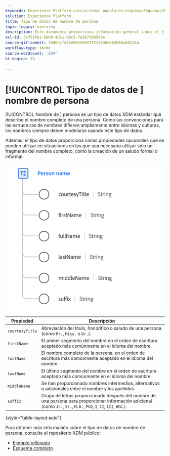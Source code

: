 ```yaml
---
keywords: Experience Platform;inicio;temas populares;esquema;Esquema;XDM;campos;esquemas;Esquemas;nombre completo;xdm:nombreCompleto;nombrePersona;nombre;tipoDeDatos;tipoDeDatos;TipoDeDatos;
solution: Experience Platform
title: Tipo de datos de nombre de persona
topic-legacy: overview
description: Este documento proporciona información general sobre el tipo de datos XDM Nombre de persona .
exl-id: 5cf55fb1-b6b0-4d1c-93c3-7e2b7766599e
source-git-commit: 39d04cf482e862569277211d465bb2060a49224a
workflow-type: tm+mt
source-wordcount: '254'
ht-degree: 1%

---
```


# [!UICONTROL Tipo de datos de ] nombre de persona

[!UICONTROL Nombre de ] persona es un tipo de datos XDM estándar que describe el nombre completo de una persona. Como las convenciones para las estructuras de nombres difieren ampliamente entre idiomas y culturas, los nombres siempre deben modelarse usando este tipo de datos.

Además, el tipo de datos proporciona varias propiedades opcionales que se pueden utilizar en situaciones en las que sea necesario utilizar solo un fragmento del nombre completo, como la creación de un saludo formal o informal.

<img src="../images/data-types/person-name.png" width="500" /><br />

| Propiedad | Descripción |
| --- | --- |
| `courtesyTitle` | Abreviación del título, honorífico o saludo de una persona (como `Mr.`, `Miss.` o `Dr.`). |
| `firstName` | El primer segmento del nombre en el orden de escritura aceptado más comúnmente en el idioma del nombre. |
| `fullName` | El nombre completo de la persona, en el orden de escritura más comúnmente aceptado en el idioma del nombre. |
| `lastName` | El último segmento del nombre en el orden de escritura aceptado más comúnmente en el idioma del nombre. |
| `middleName` | Se han proporcionado nombres intermedios, alternativos o adicionales entre el nombre y los apellidos. |
| `suffix` | Grupo de letras proporcionado después del nombre de una persona para proporcionar información adicional (como `Jr.`, `Sr.`, `M.D.`, `PhD`, `I`, `II`, `III`, etc.). |

{style=&quot;table-layout:auto&quot;}

Para obtener más información sobre el tipo de datos de nombre de persona, consulte el repositorio XDM público:

* [Ejemplo rellenado](https://github.com/adobe/xdm/blob/master/components/datatypes/person-name.example.1.json)
* [Esquema completo](https://github.com/adobe/xdm/blob/master/components/datatypes/person-name.schema.json)
